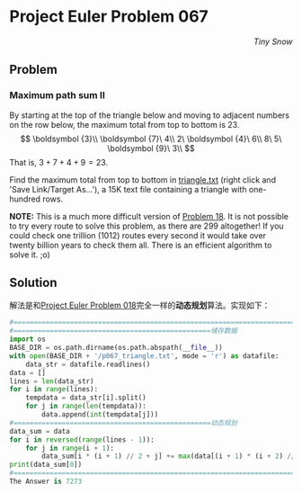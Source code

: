 # Project Euler	Problem 067

<p align="right"><i>Tiny Snow</i></p>



## Problem

### Maximum path sum II

By starting at the top of the triangle below and moving to adjacent numbers on the row below, the maximum total from top to bottom is 23.
$$
\boldsymbol {3}\\
\boldsymbol {7}\ 4\\
2\ \boldsymbol {4}\ 6\\
8\ 5\ \boldsymbol {9}\ 3\\
$$
That is, $3 + 7 + 4 + 9 = 23$.

Find the maximum total from top to bottom in [triangle.txt](https://projecteuler.net/project/resources/p067_triangle.txt) (right click and 'Save Link/Target As...'), a 15K text file containing a triangle with one-hundred rows.

**NOTE:** This is a much more difficult version of [Problem 18](https://projecteuler.net/problem=18). It is not possible to try every route to solve this problem, as there are 299 altogether! If you could check one trillion (1012) routes every second it would take over twenty billion years to check them all. There is an efficient algorithm to solve it. ;o)



## Solution

解法是和[Project Euler  Problem 018](../P018/P018_Note.md)完全一样的**动态规划**算法。实现如下：

```python
#===================================================================================================================Solution
#=================================================储存数据
import os
BASE_DIR = os.path.dirname(os.path.abspath(__file__))
with open(BASE_DIR + '/p067_triangle.txt', mode = 'r') as datafile:
    data_str = datafile.readlines()
data = []
lines = len(data_str)
for i in range(lines):
    tempdata = data_str[i].split()
    for j in range(len(tempdata)):
        data.append(int(tempdata[j]))
#=================================================动态规划
data_sum = data
for i in reversed(range(lines - 1)):
    for j in range(i + 1):
        data_sum[i * (i + 1) // 2 + j] += max(data[(i + 1) * (i + 2) // 2 + j], data[(i + 1) * (i + 2) // 2 + j + 1])
print(data_sum[0])
#===================================================================================================================Answer
The Answer is 7273
```

